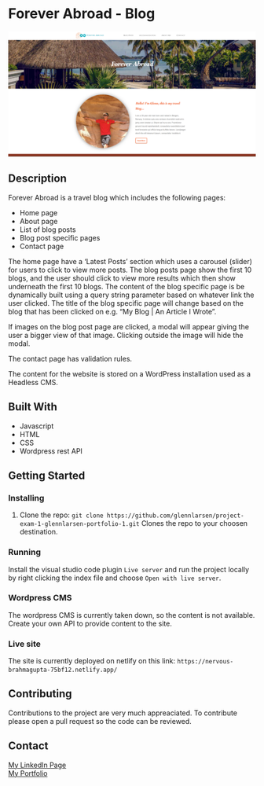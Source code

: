 # Forever Abroad - Blog

![screenshot](assets/screenshot.png)

## Description

Forever Abroad is a travel blog which includes the following pages:

- Home page
- About page
- List of blog posts
- Blog post specific pages
- Contact page

The home page have a ‘Latest Posts’ section which uses a carousel (slider) for users to click to view more posts.
The blog posts page show the first 10 blogs, and the user should click to view more results which then show underneath the first 10 blogs.
The content of the blog specific page is be dynamically built using a query string parameter based on whatever link the user clicked. The title of the blog specific page will change based on the blog that has been clicked on e.g. “My Blog | An Article I Wrote”.

If images on the blog post page are clicked, a modal will appear giving the user a bigger view of that image. Clicking outside the image will hide the modal.

The contact page has validation rules.

The content for the website is stored on a WordPress installation used as a Headless CMS.

## Built With

- Javascript
- HTML
- CSS
- Wordpress rest API

## Getting Started

### Installing

1. Clone the repo:
   `git clone https://github.com/glennlarsen/project-exam-1-glennlarsen-portfolio-1.git`
   Clones the repo to your choosen destination.

### Running

Install the visual studio code plugin `Live server` and run the project locally by right clicking the index file and choose `Open with live server`.

### Wordpress CMS

The wordpress CMS is currently taken down, so the content is not available. Create your own API to provide content to the site.

### Live site

The site is currently deployed on netlify on this link: `https://nervous-brahmagupta-75bf12.netlify.app/`

## Contributing

Contributions to the project are very much appreaciated. To contribute please open a pull request so the code can be reviewed.

## Contact

[My LinkedIn Page](https://www.linkedin.com/in/glenn-larsen-288173242/)\
[My Portfolio](https://glennportfolio.site)
